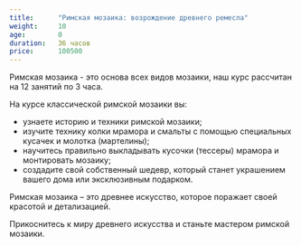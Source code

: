 ```yaml
---
title:      "Римская мозаика: возрождение древнего ремесла"
weight:     10
age:        0
duration:   36 часов
price:      100500
---
```

Римская мозаика - это основа всех видов мозаики, наш курс рассчитан на 12 занятий по 3 часа.

На курсе классической римской мозаики вы: 
* узнаете историю и техники римской мозаики;
* изучите технику колки мрамора и смальты с помощью  специальных кусачек и молотка (мартелины);
* научитесь правильно выкладывать кусочки (тессеры) мрамора и монтировать мозаику;
* создадите свой собственный шедевр, который станет украшением вашего дома или эксклюзивным подарком.
                                           
Римская мозаика – это древнее искусство, которое поражает своей красотой и детализацией.

Прикоснитесь к миру древнего искусства и станьте мастером римской мозаики.
